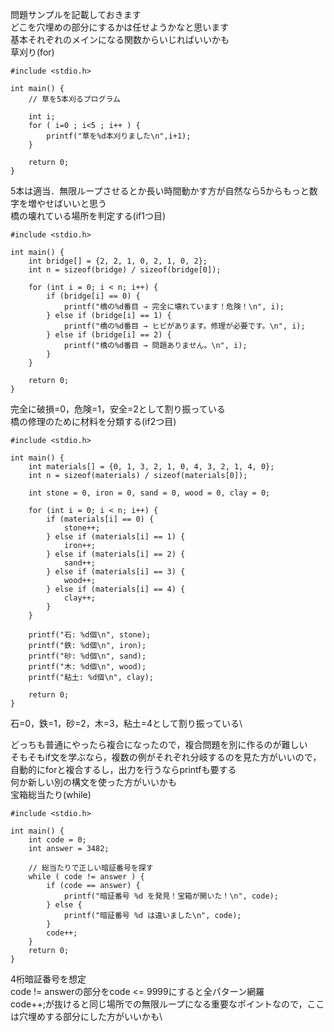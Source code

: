 問題サンプルを記載しておきます\
どこを穴埋めの部分にするかは任せようかなと思います\
基本それぞれのメインになる関数からいじればいいかも\
草刈り(for)
```
#include <stdio.h>

int main() {
    // 草を5本刈るプログラム

    int i;
    for ( i=0 ; i<5 ; i++ ) {
        printf("草を%d本刈りました\n",i+1);
    }

    return 0;
}
```
5本は適当．無限ループさせるとか長い時間動かす方が自然なら5からもっと数字を増やせばいいと思う\
橋の壊れている場所を判定する(if1つ目)
```
#include <stdio.h>

int main() {
    int bridge[] = {2, 2, 1, 0, 2, 1, 0, 2};
    int n = sizeof(bridge) / sizeof(bridge[0]);

    for (int i = 0; i < n; i++) {
        if (bridge[i] == 0) {
            printf("橋の%d番目 → 完全に壊れています！危険！\n", i);
        } else if (bridge[i] == 1) {
            printf("橋の%d番目 → ヒビがあります。修理が必要です。\n", i);
        } else if (bridge[i] == 2) {
            printf("橋の%d番目 → 問題ありません。\n", i);
        }
    }

    return 0;
}
```
完全に破損=0，危険=1，安全=2として割り振っている\
橋の修理のために材料を分類する(if2つ目)
```
#include <stdio.h>

int main() {
    int materials[] = {0, 1, 3, 2, 1, 0, 4, 3, 2, 1, 4, 0};
    int n = sizeof(materials) / sizeof(materials[0]);

    int stone = 0, iron = 0, sand = 0, wood = 0, clay = 0;

    for (int i = 0; i < n; i++) {
        if (materials[i] == 0) {
            stone++;
        } else if (materials[i] == 1) {
            iron++;
        } else if (materials[i] == 2) {
            sand++;
        } else if (materials[i] == 3) {
            wood++;
        } else if (materials[i] == 4) {
            clay++;
        }
    }

    printf("石: %d個\n", stone);
    printf("鉄: %d個\n", iron);
    printf("砂: %d個\n", sand);
    printf("木: %d個\n", wood);
    printf("粘土: %d個\n", clay);

    return 0;
}
```
石=0，鉄=1，砂=2，木=3，粘土=4として割り振っている\

どっちも普通にやったら複合になったので，複合問題を別に作るのが難しい\
そもそもif文を学ぶなら，複数の例がそれぞれ分岐するのを見た方がいいので，自動的にforと複合するし，出力を行うならprintfも要する\
何か新しい別の構文を使った方がいいかも\
宝箱総当たり(while)
```
#include <stdio.h>

int main() {
    int code = 0;
    int answer = 3482;

    // 総当たりで正しい暗証番号を探す
    while ( code != answer ) {
        if (code == answer) {
            printf("暗証番号 %d を発見！宝箱が開いた！\n", code);
        } else {
            printf("暗証番号 %d は違いました\n", code);
        }
        code++;
    }
    return 0;
}
```
4桁暗証番号を想定\
code != answerの部分をcode <= 9999にすると全パターン網羅\
code++;が抜けると同じ場所での無限ループになる重要なポイントなので，ここは穴埋めする部分にした方がいいかも\
